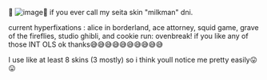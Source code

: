 🎇 ![image](https://github.com/user-attachments/assets/69fb7735-4fe0-4a11-8d86-c2327bf34e9c)🎇
if you ever call my seita skin "milkman" dni. 


current hyperfixations : alice in borderland, ace attorney, squid game, grave of the fireflies, studio ghibli, and cookie run: ovenbreak! if you like any of those INT OLS ok thanks😅😅😅😅😅😅😅😅😅😅

I use like at least 8 skins (3 mostly) so i think youll notice me pretty easily😛😛 


<!---
eve102/eve102 is a ✨ special ✨ repository because its `README.md` (this file) appears on your GitHub profile.
You can click the Preview link to take a look at your changes.
--->
